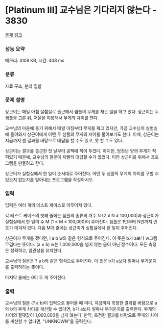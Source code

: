 # [Platinum III] 교수님은 기다리지 않는다 - 3830 

[문제 링크](https://www.acmicpc.net/problem/3830) 

### 성능 요약

메모리: 4108 KB, 시간: 408 ms

### 분류

자료 구조, 분리 집합

### 문제 설명

<p>
	상근이는 매일 아침 실험실로 출근해서 샘플의 무게를 재는 일을 하고 있다. 상근이는 두 샘플을 고른 뒤, 저울을 이용해서 무게의 차이를 잰다.</p>

<p>
	교수님의 마음에 들기 위해서 매일 아침부터 무게를 재고 있지만, 가끔 교수님이 실험실에 들어와서 상근이에게 어떤 두 샘플의 무게의 차이를 물어보기도 한다. 이때, 상근이는 지금까지 잰 결과를 바탕으로 대답을 할 수도 있고, 못 할 수도 있다.</p>

<p>
	상근이는 결과를 출근한 첫 날부터 공책에 적어 두었다. 하지만, 엄청난 양의 무게가 적혀있기 때문에, 교수님의 질문에 재빨리 대답할 수가 없었다. 이런 상근이를 위해서 프로그램을 만들려고 한다.</p>

<p>
	상근이가 실험실에서 한 일이 순서대로 주어진다. 어떤 두 샘플의 무게의 차이를 구할 수 있는지 없는지를 알아내는 프로그램을 작성하시오.</p>

### 입력 

 <p>
	입력은 여러 개의 테스트 케이스로 이루어져 있다.</p>

<p>
	각 테스트 케이스의 첫째 줄에는 샘플의 종류의 개수 N (2 ≤ N ≤ 100,000)과 상근이가 실험실에서 한 일의 수 M (1 ≤ M ≤ 100,000)이 주어진다. 샘플은 1번부터 N번까지 번호가 매겨져 있다. 다음 M개 줄에는 상근이가 실험실에서 한 일이 주어진다.</p>

<p>
	상근이가 무게를 쟀다면, ! a b w와 같은 형식으로 주어진다. 이 뜻은 b가 a보다 w그램 무겁다는 뜻이다. (a ≠ b) w는 1,000,000을 넘지 않는 음이 아닌 정수이다. 모든 측정은 정확하고, 일관성을 유지한다.</p>

<p>
	교수님의 질문은 ? a b와 같은 형식으로 주어진다. 이 뜻은 b가 a보다 얼마나 무거운지를 출력하라는 뜻이다.</p>

<p>
	마지막 줄에는 0이 두 개 주어진다.</p>

### 출력 

 <p>
	교수님의 질문 (? a b)이 입력으로 들어올 때 마다, 지금까지 측정한 결과를 바탕으로 a와 b의 무게 차이를 계산할 수 있다면, b가 a보다 얼마나 무거운지를 출력한다. 무게의 차이의 절댓값이 1,000,000을 넘지 않는다. 만약, 측정한 결과를 바탕으로 무게의 차이를 계산할 수 없다면, "UNKNOWN"을 출력한다.</p>

